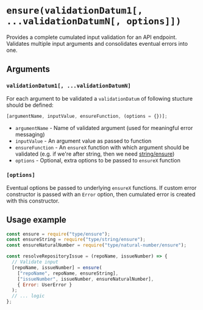 # `ensure(validationDatum1[, ...validationDatumN[, options]])`

Provides a complete cumulated input validation for an API endpoint. Validates multiple input arguments and consolidates eventual errors into one.






















































































<extoc></extoc>

## Arguments

### `validationDatum1[, ...validationDatumN]`

For each argument to be validated a `validationDatum` of following stucture should be defined:

```javascript
[argumentName, inputValue, ensureFunction, (options = {})];
```

- `argumentName` - Name of validated argument (used for meaningful error messaging)
- `inputValue` - An argument value as passed to function
- `ensureFunction` - An `ensureX` function with which argument should be validated (e.g. if we're after string, then we need [string/ensure](string.md#stringensure))
- `options` - Optional, extra options to be passed to `ensureX` function

### `[options]`

Eventual options be passed to underlying `ensureX` functions. If custom error constructor is passed with an `Error` option, then cumulated error is created with this constructor.

## Usage example

```javascript
const ensure = require("type/ensure");
const ensureString = require("type/string/ensure");
const ensureNaturalNumber = require("type/natural-number/ensure");

const resolveRepositoryIssue = (repoName, issueNumber) => {
  // Validate input
  [repoName, issueNumber] = ensure(
    ["repoName", repoName, ensureString],
    ["issueNumber", issueNumber, ensureNaturalNumber],
    { Error: UserError }
  );
  // ... logic
};
```

